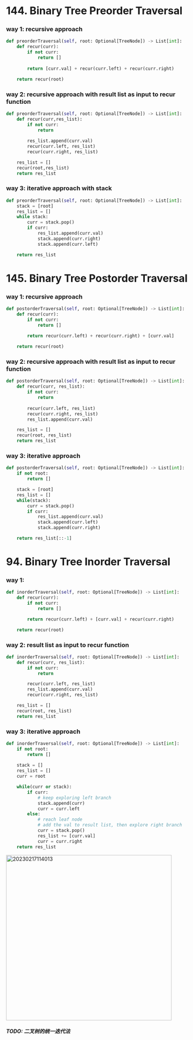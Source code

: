 # 144. Binary Tree Preorder Traversal
### way 1: recursive approach
```PYTHON
def preorderTraversal(self, root: Optional[TreeNode]) -> List[int]:
    def recur(curr):
        if not curr:
            return []
        
        return [curr.val] + recur(curr.left) + recur(curr.right)

    return recur(root)
```
### way 2: recursive approach with result list as input to recur function
```PYTHON
def preorderTraversal(self, root: Optional[TreeNode]) -> List[int]:
    def recur(curr,res_list):
        if not curr:
            return
        
        res_list.append(curr.val)
        recur(curr.left, res_list)
        recur(curr.right, res_list)

    res_list = []
    recur(root,res_list)
    return res_list
```
### way 3: iterative approach with stack
```PYTHON
def preorderTraversal(self, root: Optional[TreeNode]) -> List[int]:
    stack = [root]
    res_list = []
    while stack:
        curr = stack.pop()
        if curr:
            res_list.append(curr.val)
            stack.append(curr.right)
            stack.append(curr.left)

    return res_list
```

# 145. Binary Tree Postorder Traversal
### way 1: recursive approach
```PYTHON
def postorderTraversal(self, root: Optional[TreeNode]) -> List[int]:
    def recur(curr):
        if not curr:
            return []
        
        return recur(curr.left) + recur(curr.right) + [curr.val]

    return recur(root)
```
### way 2: recursive approach with result list as input to recur function
```PYTHON
def postorderTraversal(self, root: Optional[TreeNode]) -> List[int]:
    def recur(curr, res_list):
        if not curr:
            return 
        
        recur(curr.left, res_list)
        recur(curr.right, res_list)
        res_list.append(curr.val)

    res_list = []
    recur(root, res_list)
    return res_list
```

### way 3: iterative approach
```PYTHON
def postorderTraversal(self, root: Optional[TreeNode]) -> List[int]:
    if not root:
        return []

    stack = [root]
    res_list = []
    while(stack):
        curr = stack.pop()
        if curr:
            res_list.append(curr.val)
            stack.append(curr.left)
            stack.append(curr.right)

    return res_list[::-1]
```
# 94. Binary Tree Inorder Traversal
### way 1: 
```PYTHON
def inorderTraversal(self, root: Optional[TreeNode]) -> List[int]:
    def recur(curr):
        if not curr:
            return []

        return recur(curr.left) + [curr.val] + recur(curr.right)

    return recur(root)
```
### way 2: result list as input to recur function
```PYTHON
def inorderTraversal(self, root: Optional[TreeNode]) -> List[int]:
    def recur(curr, res_list):
        if not curr:
            return 

        recur(curr.left, res_list)
        res_list.append(curr.val)
        recur(curr.right, res_list)

    res_list = []
    recur(root, res_list)
    return res_list
```
### way 3: iterative approach
```PYTHON
def inorderTraversal(self, root: Optional[TreeNode]) -> List[int]:
    if not root:
        return []
    
    stack = []
    res_list = []
    curr = root

    while(curr or stack):
        if curr:
            # keep exploring left branch
            stack.append(curr)
            curr = curr.left
        else:
            # reach leaf node
            # add the val to result list, then explore right branch
            curr = stack.pop()
            res_list += [curr.val]
            curr = curr.right
    return res_list
```

<img width="451" alt="20230217114013" src="https://github.com/abc12345d/algorithm_practice/assets/44512722/781db04a-4155-4497-adb5-0e3330c1ccec">


##### TODO: 二叉树的统一迭代法
